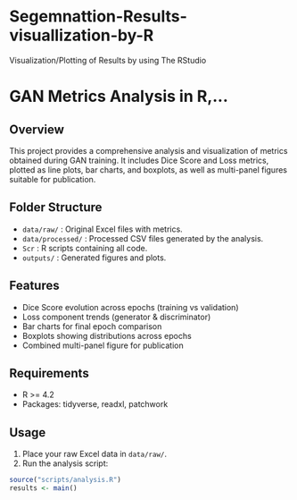 # Segemnattion-Results-visuallization-by-R
Visualization/Plotting of Results by using The RStudio

# GAN Metrics Analysis in R,...

## Overview
This project provides a comprehensive analysis and visualization of metrics obtained during GAN training. It includes Dice Score and Loss metrics, plotted as line plots, bar charts, and boxplots, as well as multi-panel figures suitable for publication.

## Folder Structure
- `data/raw/` : Original Excel files with metrics.
- `data/processed/` : Processed CSV files generated by the analysis.
- `Scr` : R scripts containing all code.
- `outputs/` : Generated figures and plots.

## Features
- Dice Score evolution across epochs (training vs validation)
- Loss component trends (generator & discriminator)
- Bar charts for final epoch comparison
- Boxplots showing distributions across epochs
- Combined multi-panel figure for publication

## Requirements
- R >= 4.2
- Packages: tidyverse, readxl, patchwork

## Usage
1. Place your raw Excel data in `data/raw/`.
2. Run the analysis script:

```r
source("scripts/analysis.R")
results <- main()
